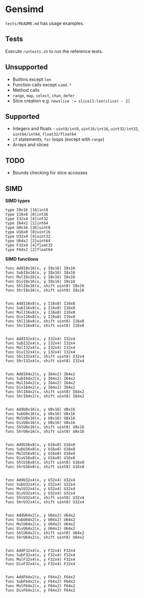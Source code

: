 # Gensimd
`tests/README.md` has usage examples.

## Tests
Execute `runtests.sh` to run the reference tests.

## Unsupported

- Builtins except `len`
- Function calls except `simd.*`
- Method calls
- `range`,  `map`, `select`, `chan`, `defer`
- Slice creation e.g. `newslice := slice[1:len(slice) - 2]`

## Supported
- Integers and floats - `uint8/int8`, `uint16/int16`, `uint32/int32`, `uint64/int64`, `float32/float64`
- `if` statements, `for` loops (except with `range`)
- Arrays and slices

## TODO
- Bounds checking for slice accesses

## SIMD
**SIMD types**

    type I8x16 [16]int8
    type I16x8 [8]int16
    type I32x4 [4]int32
    type I64x2 [2]int64
    type U8x16 [16]uint8
    type U16x8 [8]uint16
    type U32x4 [4]uint32
    type U64x2 [2]uint64
    type F32x4 [4]float32
    type F64x2 [2]float64

**SIMD functions**

    func AddI8x16(x, y I8x16) I8x16
    func SubI8x16(x, y I8x16) I8x16
    func MulI8x16(x, y I8x16) I8x16
    func DivI8x16(x, y I8x16) I8x16
    func ShlI8x16(x, shift uint8) I8x16
    func ShrI8x16(x, shift uint8) I8x16


    func AddI16x8(x, y I16x8) I16x8
    func SubI16x8(x, y I16x8) I16x8
    func MulI16x8(x, y I16x8) I16x8
    func DivI16x8(x, y I16x8) I16x8
    func ShlI16x8(x, shift uint8) I16x8
    func ShrI16x8(x, shift uint8) I16x8


    func AddI32x4(x, y I32x4) I32x4
    func SubI32x4(x, y I32x4) I32x4
    func MulI32x4(x, y I32x4) I32x4
    func DivI32x4(x, y I32x4) I32x4
    func ShlI32x4(x, shift uint8) I32x4
    func ShrI32x4(x, shift uint8) I32x4


    func AddI64x2(x, y I64x2) I64x2
    func SubI64x2(x, y I64x2) I64x2
    func MulI64x2(x, y I64x2) I64x2
    func DivI64x2(x, y I64x2) I64x2
    func ShlI64x2(x, shift uint8) I64x2
    func ShrI64x2(x, shift uint8) I64x2


    func AddU8x16(x, y U8x16) U8x16
    func SubU8x16(x, y U8x16) U8x16
    func MulU8x16(x, y U8x16) U8x16
    func DivU8x16(x, y U8x16) U8x16
    func ShlU8x16(x, shift uint8) U8x16
    func ShrU8x16(x, shift uint8) U8x16


    func AddU16x8(x, y U16x8) U16x8
    func SubU16x8(x, y U16x8) U16x8
    func MulU16x8(x, y U16x8) U16x8
    func DivU16x8(x, y U16x8) U16x8
    func ShlU16x8(x, shift uint8) U16x8
    func ShrU16x8(x, shift uint8) U16x8


    func AddU32x4(x, y U32x4) U32x4
    func SubU32x4(x, y U32x4) U32x4
    func MulU32x4(x, y U32x4) U32x4
    func DivU32x4(x, y U32x4) U32x4
    func ShlU32x4(x, shift uint8) U32x4
    func ShrU32x4(x, shift uint8) U32x4


    func AddU64x2(x, y U64x2) U64x2
    func SubU64x2(x, y U64x2) U64x2
    func MulU64x2(x, y U64x2) U64x2
    func DivU64x2(x, y U64x2) U64x2
    func ShlU64x2(x, shift uint8) U64x2
    func ShrU64x2(x, shift uint8) U64x2


    func AddF32x4(x, y F32x4) F32x4
    func SubF32x4(x, y F32x4) F32x4
    func MulF32x4(x, y F32x4) F32x4
    func DivF32x4(x, y F32x4) F32x4


    func AddF64x2(x, y F64x2) F64x2
    func SubF64x2(x, y F64x2) F64x2
    func MulF64x2(x, y F64x2) F64x2
    func DivF64x2(x, y F64x2) F64x2
